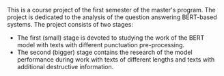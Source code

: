 This is a course project of the first semester of the master's program. The project is dedicated to the analysis of the question answering BERT-based systems. The project consists of two stages:
* The first (small) stage is devoted to studying the work of the BERT model with texts with different punctuation pre-processing. 
* The second (bigger) stage contains the research of the model performance during work with texts of different lengths and texts with additional destructive information.
